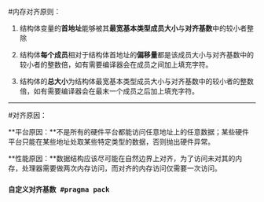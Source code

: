 #内存对齐原则：

1. 结构体变量的**首地址**能够被其**最宽基本类型成员大小**与**对齐基数**中的较小者整除 

2. 结构体**每个成员**相对于结构体首地址的**偏移量**都是该成员大小与对齐基数中的较小者的整数倍，如有需要编译器会在成员之间加上填充字符。

3. 结构体的**总大小**为结构体最宽基本类型成员大小与对齐基数中的较小者的整数倍，如有需要编译器会在最末一个成员之后加上填充字符。
***
#对齐原因：

**平台原因：**不是所有的硬件平台都能访问任意地址上的任意数据；某些硬件平台只能在某些地址处取某些特定类型的数据，否则抛出硬件异常。

**性能原因：**数据结构应该尽可能在自然边界上对齐，为了访问未对其的内存，处理器需要做两次内存访问，而对齐的内存访问仅需要一次访问。

### **```自定义对齐基数 #pragma pack```**

 
